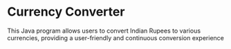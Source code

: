 # Currency Converter

This Java program allows users to convert Indian Rupees to various currencies, providing a user-friendly and continuous conversion experience

